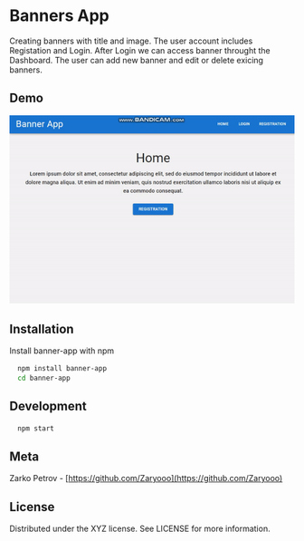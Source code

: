 
# Banners App

Creating banners with title and image. The user account includes Registation and Login. After Login we can access banner throught the Dashboard. The user can add new banner and edit or delete exicing banners.




## Demo

![](./demo/banner-app-demo.gif)


## Installation

Install banner-app with npm

```bash
  npm install banner-app
  cd banner-app
```
    
## Development

```bash
  npm start
```
## Meta

Zarko Petrov - [https://github.com/Zaryooo](https://github.com/Zaryooo)
## License

Distributed under the XYZ license. See LICENSE for more information.

